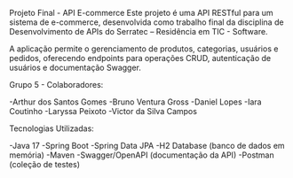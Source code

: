 Projeto Final - API E-commerce
Este projeto é uma API RESTful para um sistema de e-commerce, desenvolvida como trabalho final da disciplina de Desenvolvimento de APIs do Serratec – Residência em TIC - Software.

A aplicação permite o gerenciamento de produtos, categorias, usuários e pedidos, oferecendo endpoints para operações CRUD, autenticação de usuários e documentação Swagger.

Grupo 5 - Colaboradores:

-Arthur dos Santos Gomes
-Bruno Ventura Gross
-Daniel Lopes
-Iara Coutinho
-Laryssa Peixoto
-Victor da Silva Campos

Tecnologias Utilizadas: 

-Java 17
-Spring Boot
-Spring Data JPA
-H2 Database (banco de dados em memória)
-Maven
-Swagger/OpenAPI (documentação da API)
-Postman (coleção de testes)



